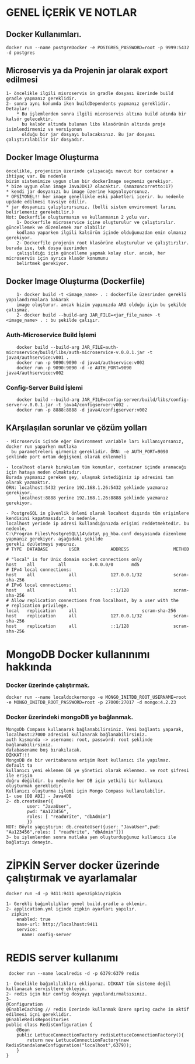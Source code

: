 # GENEL İÇERİK VE NOTLAR

## Docker Kullanımları.
    docker run --name postgreDocker -e POSTGRES_PASSWORD=root -p 9999:5432 -d postgres

## Microservis ya da Projenin jar olarak export edilmesi

    1- öncelikle ilgili misroservis in gradle dosyası üzerinde build gradle yapmanız gereklidir.
    2- sonra aynı konumda iken buildDependents yapmanız gereklidir.
    Detaylar:
        * Bu işlemlerden sonra ilgili microservis altına build adında bir kalsör gelecektir.
          bu kalsör altında bulunan libs klasörünün altında proje isimlendirmeniz ve versiyonun 
          olduğu bir jar dosyayı bulacaksınız. Bu jar dosyası çalıştırılabilir bir dosyadır.

## Docker Image Oluşturma

    öncelikle, projenizin üzerinde çalışacağı mavcut bir container a ihtiyaç var. Bu nedenle
    bizim sistemimize uygun olan bir dockerImage seçmemiz gerekiyor.
    * bize uygun olan image JavaJDK17 olacaktır. (amazoncorretto:17)
    * kendi jar dosyanızı bu image üzerine kopyaloyorsunuz.
    * OPSİYONEL!! her image genellikle eski paketleri içerir. bu nedenle updade edilmesi tavsiye edilir.
    * jar dosyanızı çalıştırırsınız. (belli sistem environment larını belirlemeniz gerekebilir.)
    Not: Dockerfile oluşturmanın ve kullanmanın 2 yolu var. 
        1- Dockerfile microservice içine oluşturulur ve çalıştırılır. güncellemek ve düzenlemek zor olabilir
        kodlama yaparken ilgili kalsörün içinde olduğunuzdan emin olmanız gerekiyor.
        2- Dockerfile projenin root klasörüne oluşturulur ve çalıştırılır. burada ise, tek dosya üzerinden
        çalışıldığı için güncelleme yapmak kolay olur. ancak, her microservis için ayrıca klasör konumunu
        belirtmek gerekiyor.

## Docker Image Oluşturma (Dockerfile)
    
        1- docker build -t <image_name> . : dockerfile üzesrinden gerekli yapılandırmalara bakarak 
        image oluşturur. ancak bizim yapımızda ARG olduğu için bu şekilde çalışmaz.
        2- docker build --build-arg JAR_FILE=<jar_file_name> -t <image_name> . : bu şekilde çalışır.

### Auth-Microservice Build İşlemi

        docker build --build-arg JAR_FILE=auth-microservice/build/libs/auth-microservice-v.0.0.1.jar -t java4/authservice:v001 .
        docker run -p 9090:9090 -d java4/authservice:v002
        docker run -p 9090:9090 -d -e AUTH_PORT=9090 java4/authservice:v002


### Config-Server Build İşlemi

        docker build --build-arg JAR_FILE=config-server/build/libs/config-server-v.0.0.1.jar -t java4/configserver:v002 .
        docker run -p 8888:8888 -d java4/configserver:v002

## KArşılaşılan sorunlar ve çözüm yolları

    - Microservis içinde eğer Environment variable ları kullanıyorsanız, docker run yaparken mutlaka
      bu parametreleri girmeniz gereklidir. ÖRN: -e AUTH_PORT=9090 şeklinde port ortam değişkeni olarak eklenmeli

    - localhost olarak bırakılan tüm konumlar, container içinde aranacağı için hataya neden olmaktadır. 
    Burada yapmanız gereken şey, ulaşmak istediğiniz ip adresini tam olarak yazmaktır.
    ÖRN: localhost:5432 yerine 192.168.1.26:5432 şeklinde yazmanız gerekiyor.
         localhost:8888 yerine 192.168.1.26:8888 şeklinde yazmanız gerekiyor.

    - PostgreSQL in güvenlik önlemi olarak locahost dışında tüm erişimlere kendisini kapatmasıdır. bu nedenle,
    localhost yerinde ip adresi kullandığınızda erişimi reddetmektedir. bu nedenle, 
    C:\Program Files\PostgreSQL\14\data\ pg_hba.conf dosyasında düzenleme yapmanız gerekiyor. aşağıdaki şekilde
    gerekli dzületmeyi yapınız.
    # TYPE  DATABASE        USER            ADDRESS                 METHOD

    # "local" is for Unix domain socket connections only
    host  	all  		all 		0.0.0.0/0 		md5
    # IPv4 local connections:
    host    all             all             127.0.0.1/32            scram-sha-256
    # IPv6 local connections:
    host    all             all             ::1/128                 scram-sha-256
    # Allow replication connections from localhost, by a user with the
    # replication privilege.
    local   replication     all             			scram-sha-256
    host    replication     all             127.0.0.1/32            scram-sha-256
    host    replication     all             ::1/128                 scram-sha-256
    
# MongoDB Docker kullanınımı hakkında

### Docker üzerinde çalıştırmak.
    docker run --name localdockermongo -e MONGO_INITDB_ROOT_USERNAME=root -e MONGO_INITDB_ROOT_PASSWORD=root -p 27000:27017 -d mongo:4.2.23

### Docker üzerindeki mongoDB ye bağlanmak.
    MongoDb Compass kullanarak bağlanabilirsiniz. Yeni bağlantı yaparak,
    localhost:27000 adresini kullanarak bağlanabilirsiniz.
    auth kısmında -> username: root, password: root şeklinde bağlanabilirsiniz.
    databasename boş bırakılacak.
    DİKKAT!!!
    MongoDB de bir veritabanına erişim Root kullanıcı ile yapılmaz. default ta 
    kullanıcı yeni eklenen DB ye yönetici olarak eklenmez. ve root şifresi ile erişim
    doğru değildir. bu nedenle her DB için yetkili bir kullanıcı oluşturmak gereklidir.
    Kullanıcı oluşturma işlemi için Mongo Compass kullanılabilir.
    1- use [DB ADI] - Java4DB
    2- db.createUser({
            user: "JavaUser",
            pwd: "Aa123456",
            roles: [ "readWrite", "dbAdmin"]
            })
    NOT: Böyle yapıştırın: db.createUser({user: "JavaUser",pwd: "Aa123456",roles: [ "readWrite", "dbAdmin"]})
    3- bu işlemlerden sonra mutlaka yen oluşturdupğunuz kullanıcı ile bağlatıyı deneyin.

# ZİPKİN Server docker üzerinde çalıştırmak ve ayarlamalar 

    docker run -d -p 9411:9411 openzipkin/zipkin

    1- Gerekli bağımlılıklar genel build.gradle a eklenir.
    2- application.yml içinde zipkin ayarları yapılır.
      zipkin:
        enabled: true
        base-url: http://localhost:9411
        service:
          name: config-server

# REDIS server kullanımı 

     docker run --name localredis -d -p 6379:6379 redis

    1- Öncelikle bağımlılıkları ekliyoruz. DİKKAT tüm sisteme değil kullanacak servisltere ekleyin.
    2- redis için bir config dosyayı yapılandırmalsısınız.
    3- 
    @Configuration
    @EnableCaching // redis üzerinde kullanmak üzere spring cache in aktif edilmesi içni gereklidir.
    @EnableRedisRepositories
    public class RedisConfiguration {    
        @Bean
        public LettuceConnectionFactory redisLettuceConnectionFactory(){
            return new LettuceConnectionFactory(new RedisStandaloneConfiguration("localhost",6379));
        }    
    }
    